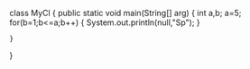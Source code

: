 class MyCl
{
    public static void main(String[] arg)
    {
        int a,b;
        a=5;
        for(b=1;b<=a;b++)
        {
        System.out.println(null,"Sp");
        }
        

    }
}